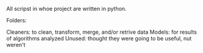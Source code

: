 All scripst in whoe project are written in python.

Folders:

Cleaners: to clean, transform, merge, and/or retrive data
Models: for results of algorithms analyzed
Unused: thought they were going to be useful, nut weren't
